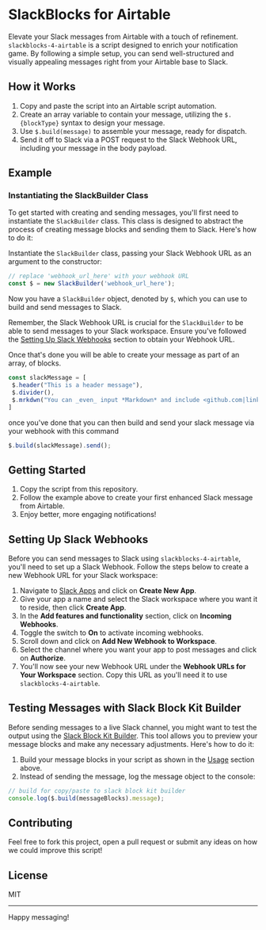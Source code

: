 # SlackBlocks for Airtable

Elevate your Slack messages from Airtable with a touch of refinement. `slackblocks-4-airtable` is a script designed to enrich your notification game. By following a simple setup, you can send well-structured and visually appealing messages right from your Airtable base to Slack.

## How it Works

1. Copy and paste the script into an Airtable script automation.
2. Create an array variable to contain your message, utilizing the `$.{blockType}` syntax to design your message.
3. Use `$.build(message)` to assemble your message, ready for dispatch.
4. Send it off to Slack via a POST request to the Slack Webhook URL, including your message in the body payload.

## Example
### Instantiating the SlackBuilder Class

To get started with creating and sending messages, you'll first need to instantiate the `SlackBuilder` class. This class is designed to abstract the process of creating message blocks and sending them to Slack. Here's how to do it:

Instantiate the `SlackBuilder` class, passing your Slack Webhook URL as an argument to the constructor:

```javascript
// replace 'webhook_url_here' with your webhook URL
const $ = new SlackBuilder('webhook_url_here');
```

Now you have a `SlackBuilder` object, denoted by `$`, which you can use to build and send messages to Slack.

Remember, the Slack Webhook URL is crucial for the `SlackBuilder` to be able to send messages to your Slack workspace. Ensure you've followed the [Setting Up Slack Webhooks](#setting-up-slack-webhooks) section to obtain your Webhook URL.

Once that's done you will be able to create your message as part of an array, of blocks.

```javascript
const slackMessage = [
 $.header("This is a header message"),
 $.divider(),
 $.mrkdwn("You can _even_ input *Markdown* and include <github.com|links>")
]
```
once you've done that you can then build and send your slack message via your webhook with this command
```javascript
$.build(slackMessage).send();
```

## Getting Started

1. Copy the script from this repository.
2. Follow the example above to create your first enhanced Slack message from Airtable.
3. Enjoy better, more engaging notifications!

## Setting Up Slack Webhooks

Before you can send messages to Slack using `slackblocks-4-airtable`, you'll need to set up a Slack Webhook. Follow the steps below to create a new Webhook URL for your Slack workspace:

1. Navigate to [Slack Apps](https://api.slack.com/apps) and click on **Create New App**.
2. Give your app a name and select the Slack workspace where you want it to reside, then click **Create App**.
3. In the **Add features and functionality** section, click on **Incoming Webhooks**.
4. Toggle the switch to **On** to activate incoming webhooks.
5. Scroll down and click on **Add New Webhook to Workspace**.
6. Select the channel where you want your app to post messages and click on **Authorize**.
7. You'll now see your new Webhook URL under the **Webhook URLs for Your Workspace** section. Copy this URL as you'll need it to use `slackblocks-4-airtable`.

## Testing Messages with Slack Block Kit Builder

Before sending messages to a live Slack channel, you might want to test the output using the [Slack Block Kit Builder](https://app.slack.com/block-kit-builder/). This tool allows you to preview your message blocks and make any necessary adjustments. Here's how to do it:

1. Build your message blocks in your script as shown in the [Usage](#usage) section above.
2. Instead of sending the message, log the message object to the console:

```javascript
// build for copy/paste to slack block kit builder
console.log($.build(messageBlocks).message);
```

## Contributing

Feel free to fork this project, open a pull request or submit any ideas on how we could improve this script!

## License

MIT

---

Happy messaging!
